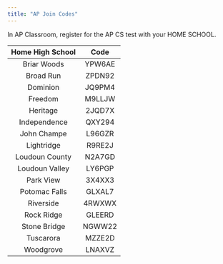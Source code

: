 ```yaml
---
title: "AP Join Codes"
---
```



In AP Classroom, register for the AP CS test with your HOME SCHOOL.

| Home High School |  Code  |
|:----------------:|:------:|
| Briar Woods      | YPW6AE |
| Broad Run        | ZPDN92 |
| Dominion         | JQ9PM4 |
| Freedom          | M9LLJW |
| Heritage         | 2JQD7X |
| Independence     | QXY294 |
| John Champe      | L96GZR |
| Lightridge       | R9RE2J |
| Loudoun County   | N2A7GD |
| Loudoun Valley   | LY6PGP |
| Park View        | 3X4XX3 |
| Potomac Falls    | GLXAL7 |
| Riverside        | 4RWXWX |
| Rock Ridge       | GLEERD |
| Stone Bridge     | NGWW22 |
| Tuscarora        | MZZE2D |
| Woodgrove        | LNAXVZ |
